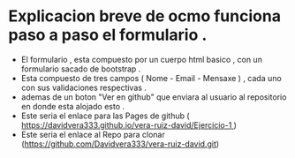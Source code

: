 # Explicacion breve de ocmo funciona paso a paso el formulario .
- El formulario , esta compuesto por un cuerpo html basico , con un formulario sacado de bootstrap .
- Esta compuesto de tres campos ( Nome - Email - Mensaxe ) , cada uno con sus validaciones respectivas .
- ademas de un boton "Ver en github" que enviara al usuario al repositorio en donde esta alojado esto .
- Este seria el enlace para las Pages de github ([ https://davidvera333.github.io/vera-ruiz-david/Ejercicio-1 ](https://davidvera333.github.io/vera-ruiz-david/index.html))
- Este seria el enlace al Repo para clonar (https://github.com/Davidvera333/vera-ruiz-david.git)
